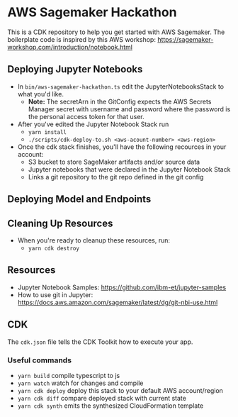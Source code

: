 # AWS Sagemaker Hackathon
This is a CDK repository to help you get started with AWS Sagemaker.
The boilerplate code is inspired by this AWS workshop: https://sagemaker-workshop.com/introduction/notebook.html

## Deploying Jupyter Notebooks
- In `bin/aws-sagemaker-hackathon.ts` edit the JupyterNotebooksStack to what you'd like.
  - **Note:** The secretArn in the GitConfig expects the AWS Secrets Manager secret with username and password where the password is the personal access token for that user.
- After you've edited the Jupyter Notebook Stack run
  - `yarn install`
  - `./scripts/cdk-deploy-to.sh <aws-acount-number> <aws-region>`
- Once the cdk stack finishes, you'll have the following recources in your account:
  - S3 bucket to store SageMaker artifacts and/or source data
  - Jupyter notebooks that were declared in the Jupyter Notebook Stack
  - Links a git repository to the git repo defined in the git config

## Deploying Model and Endpoints

## Cleaning Up Resources
- When you're ready to cleanup these resources, run:
  - `yarn cdk destroy`

## Resources
- Jupyter Notebook Samples: https://github.com/ibm-et/jupyter-samples
- How to use git in Jupyter: https://docs.aws.amazon.com/sagemaker/latest/dg/git-nbi-use.html

## CDK
The `cdk.json` file tells the CDK Toolkit how to execute your app.

### Useful commands
 * `yarn build`           compile typescript to js
 * `yarn watch`           watch for changes and compile
 * `yarn cdk deploy`      deploy this stack to your default AWS account/region
 * `yarn cdk diff`        compare deployed stack with current state
 * `yarn cdk synth`       emits the synthesized CloudFormation template
